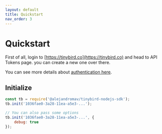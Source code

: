 ```yaml
---
layout: default
title: Quickstart
nav_order: 3
---
```


# Quickstart

First of all, login to [https://tinybird.co](https://tinybird.co) and head to API Tokens page. you can create a new one over there.

You can see more details about [authentication here](./authentication.markdown).

## Initialize
```js
const tb = require('@alejandromav/tinybird-nodejs-sdk');
tb.init('1036fae0-3a28-11ea-a5e3-...');

// You can also pass some options
tb.init('1036fae0-3a28-11ea-a5e3-...', {
    debug: true
});
```
